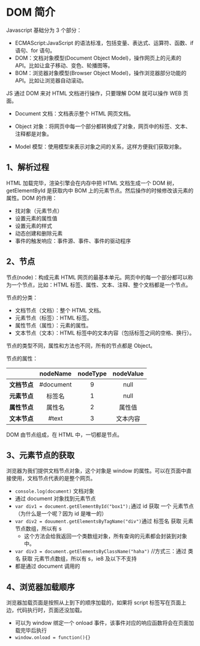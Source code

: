 # DOM 简介

Javascript 基础分为 3 个部分：

- ECMAScript:JavaScript 的语法标准，包括变量、表达式、运算符、函数、if 语句、for 语句。
- DOM：文档对象模型(Document Object Model)，操作网页上的元素的 API。比如让盒子移动、变色、轮播图等。
- BOM：浏览器对象模型(Browser Object Model)，操作浏览器部分功能的 API。比如让浏览器自动滚动。

JS 通过 DOM 来对 HTML 文档进行操作，只要理解 DOM 就可以操作 WEB 页面。

- Document 文档：文档表示整个 HTML 网页文档。
- Object 对象：将网页中每一个部分都转换成了对象，网页中的标签、文本、注释都是对象。

- Model 模型：使用模型来表示对象之间的关系，这样方便我们获取对象。

## 1、解析过程

HTML 加载完毕，渲染引擎会在内存中把 HTML 文档生成一个 DOM 树，getElementById 是获取内中 BOM 上的元素节点。然后操作的时候修改该元素的属性。DOM 的作用：

- 找对象（元素节点）
- 设置元素的属性值
- 设置元素的样式
- 动态创建和删除元素
- 事件的触发响应：事件源、事件、事件的驱动程序

## 2、节点

节点(node)：构成元素 HTML 网页的最基本单元。网页中的每一个部分都可以称为一个节点，比如：HTML 标签、属性、文本、注释、整个文档都是一个节点。

节点的分类：

- 文档节点（文档）：整个 HTML 文档。
- 元素节点（标签）：HTML 标签。
- 属性节点（属性）：元素的属性。
- 文本节点（文本）：HTML 标签中的文本内容（包括标签之间的空格、换行）。

节点的类型不同，属性和方法也不同，所有的节点都是 Object。

节点的属性：

|              | nodeName  | nodeType | nodeValue |
| :----------: | :-------: | :------: | :-------: |
| **文档节点** | #document |    9     |   null    |
| **元素节点** |  标签名   |    1     |   null    |
| **属性节点** |  属性名   |    2     |  属性值   |
| **文本节点** |   #text   |    3     | 文本内容  |

DOM 由节点组成，在 HTML 中，一切都是节点。

## 3、元素节点的获取

浏览器为我们提供文档节点对象，这个对象是 window 的属性。可以在页面中直接使用，文档节点代表的是整个网页。

- `console.log(document)` 文档对象
- 通过 document 对象找到元素节点
- `var div1 = document.getElementById("box1");`通过 id 获取 一个 元素节点（为什么是一个呢？因为 id 是唯一的）
- `var div2 = douument.getElementsByTagName("div")`通过 标签名 获取 元素节点数组，所以有 s
  - 这个方法会给我返回一个类数组对象，所有查询的元素都会封装到对象中。
- `var div3 = document.getElementsByClassName("haha")` //方式三：通过 类名 获取 元素节点数组，所以有 s，ie8 及以下不支持
- 都是通过 document 调用的

## 4、浏览器加载顺序

浏览器加载页面是按照从上到下的顺序加载的，如果将 script 标签写在页面上边，代码执行时，页面还没加载。

- 可以为 window 绑定一个 onload 事件，该事件对应的响应函数将会在页面加载完毕后执行
- `window.onload = function(){}`
